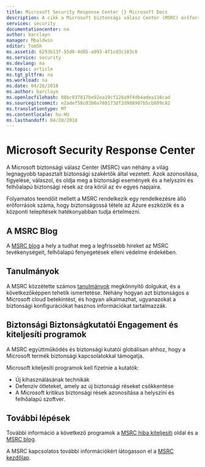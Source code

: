 ```yaml
---
title: Microsoft Security Response Center |} Microsoft Docs
description: A cikk a Microsoft biztonsági válasz Center (MSRC) erőforrások MSRC eljárásokat és javaslatokat kapcsolatban további tájékoztatást kaphat használható válogatott listáját tartalmazza.
services: security
documentationcenter: na
author: barclayn
manager: Mbaldwin
editor: TomSh
ms.assetid: 6293b13f-55d0-4d85-a993-4f1cd3c103c0
ms.service: security
ms.devlang: na
ms.topic: article
ms.tgt_pltfrm: na
ms.workload: na
ms.date: 04/26/2018
ms.author: barclayn
ms.openlocfilehash: 08bc037817be92ea19cf126a9f4db4adea136cad
ms.sourcegitcommit: e2adef58c03b0a780173df2d988907b5cb809c82
ms.translationtype: MT
ms.contentlocale: hu-HU
ms.lasthandoff: 04/28/2018
---
```

# <a name="microsoft-security-response-center"></a>Microsoft Security Response Center

A Microsoft biztonsági válasz Center (MSRC) van néhány a világ legnagyobb tapasztalt biztonsági szakértők által vezetett. Azok azonosítása, figyelése, válaszol, és oldja meg a biztonsági események és a helyszíni és felhőalapú biztonsági rések az óra körül az év egyes napjaira.

Folyamatos teendőit mellett a MSRC rendelkezik egy rendelkezésre álló erőforrások száma, hogy biztonságossá tétele az Azure eszközök és a központi telepítések hatékonyabban tudja értelmezni.

## <a name="the-msrc-blog"></a>A MSRC Blog

A [MSRC blog](https://blogs.technet.microsoft.com/msrc/) a hely a tudhat meg a legfrissebb híreket az MSRC tevékenységeit, felhőalapú fenyegetések elleni védelme érdekében.

## <a name="white-papers"></a>Tanulmányok

A MSRC közzétette számos [tanulmányok](https://technet.microsoft.com/library/bb969102.aspx) megkönnyítő dolgukat, és a következőképpen tehetik ismertetése. Néhány hogyan azt biztonságos a Microsoft cloud betekintést, és hogyan alkalmazhat, ugyanazokat a biztonsági konfigurációkat hasznos információkat tartalmazzák.

## <a name="security-researcher-engagement-and-bounty-programs"></a>Biztonsági Biztonságkutatói Engagement és kiteljesíti programok

A MSRC együttműködés és biztonsági kutatói globálisan ahhoz, hogy a Microsoft termék biztonsági kapcsolatokkal támogatja.

Microsoft kiteljesíti programok kell fizetnie a kutatók:

- Új kihasználásának technikák
- Defenzív ötleteket, amely az új biztonsági réseket csökkentése
- A Microsoft kritikus biztonsági rések azonosítása a helyszíni és felhőalapú szoftver.

## <a name="next-steps"></a>További lépések

További információ a következő programok a [MSRC hiba kiteljesíti](https://technet.microsoft.com/security/dn425036) oldal és a [MSRC blog](https://blogs.technet.microsoft.com/msrc/).

A MSRC kapcsolatos további információkért látogasson el a [MSRC kezdőlap](https://technet.microsoft.com/library/dn440717.aspx).

